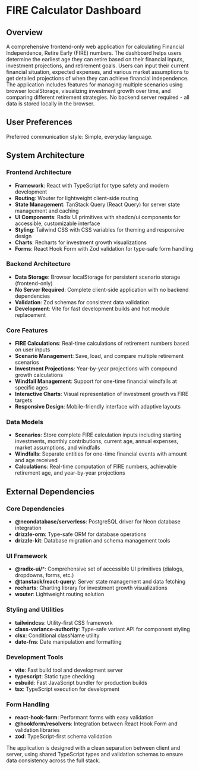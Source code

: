 # FIRE Calculator Dashboard

## Overview

A comprehensive frontend-only web application for calculating Financial Independence, Retire Early (FIRE) numbers. The dashboard helps users determine the earliest age they can retire based on their financial inputs, investment projections, and retirement goals. Users can input their current financial situation, expected expenses, and various market assumptions to get detailed projections of when they can achieve financial independence. The application includes features for managing multiple scenarios using browser localStorage, visualizing investment growth over time, and comparing different retirement strategies. No backend server required - all data is stored locally in the browser.

## User Preferences

Preferred communication style: Simple, everyday language.

## System Architecture

### Frontend Architecture
- **Framework**: React with TypeScript for type safety and modern development
- **Routing**: Wouter for lightweight client-side routing
- **State Management**: TanStack Query (React Query) for server state management and caching
- **UI Components**: Radix UI primitives with shadcn/ui components for accessible, customizable interface
- **Styling**: Tailwind CSS with CSS variables for theming and responsive design
- **Charts**: Recharts for investment growth visualizations
- **Forms**: React Hook Form with Zod validation for type-safe form handling

### Backend Architecture
- **Data Storage**: Browser localStorage for persistent scenario storage (frontend-only)
- **No Server Required**: Complete client-side application with no backend dependencies
- **Validation**: Zod schemas for consistent data validation
- **Development**: Vite for fast development builds and hot module replacement

### Core Features
- **FIRE Calculations**: Real-time calculations of retirement numbers based on user inputs
- **Scenario Management**: Save, load, and compare multiple retirement scenarios
- **Investment Projections**: Year-by-year projections with compound growth calculations
- **Windfall Management**: Support for one-time financial windfalls at specific ages
- **Interactive Charts**: Visual representation of investment growth vs FIRE targets
- **Responsive Design**: Mobile-friendly interface with adaptive layouts

### Data Models
- **Scenarios**: Store complete FIRE calculation inputs including starting investments, monthly contributions, current age, annual expenses, market assumptions, and windfalls
- **Windfalls**: Separate entities for one-time financial events with amount and age received
- **Calculations**: Real-time computation of FIRE numbers, achievable retirement age, and year-by-year projections

## External Dependencies

### Core Dependencies
- **@neondatabase/serverless**: PostgreSQL driver for Neon database integration
- **drizzle-orm**: Type-safe ORM for database operations
- **drizzle-kit**: Database migration and schema management tools

### UI Framework
- **@radix-ui/***: Comprehensive set of accessible UI primitives (dialogs, dropdowns, forms, etc.)
- **@tanstack/react-query**: Server state management and data fetching
- **recharts**: Charting library for investment growth visualizations
- **wouter**: Lightweight routing solution

### Styling and Utilities
- **tailwindcss**: Utility-first CSS framework
- **class-variance-authority**: Type-safe variant API for component styling
- **clsx**: Conditional className utility
- **date-fns**: Date manipulation and formatting

### Development Tools
- **vite**: Fast build tool and development server
- **typescript**: Static type checking
- **esbuild**: Fast JavaScript bundler for production builds
- **tsx**: TypeScript execution for development

### Form Handling
- **react-hook-form**: Performant forms with easy validation
- **@hookform/resolvers**: Integration between React Hook Form and validation libraries
- **zod**: TypeScript-first schema validation

The application is designed with a clean separation between client and server, using shared TypeScript types and validation schemas to ensure data consistency across the full stack.